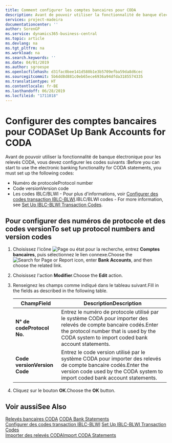 ```yaml
---
title: Comment configurer les comptes bancaires pour CODA
description: Avant de pouvoir utiliser la fonctionnalité de banque électronique pour les relevés CODA, vous devez configurer certains codes.
services: project-madeira
documentationcenter: ''
author: SorenGP
ms.service: dynamics365-business-central
ms.topic: article
ms.devlang: na
ms.tgt_pltfrm: na
ms.workload: na
ms.search.keywords: ''
ms.date: 04/01/2019
ms.author: sgroespe
ms.openlocfilehash: d31fac0bee141d580b1e3b5709efba59da8d6cec
ms.sourcegitcommit: 5b6dd8d881c0eb65ece6936a94dfda3185574335
ms.translationtype: HT
ms.contentlocale: fr-BE
ms.lasthandoff: 06/28/2019
ms.locfileid: "1711018"
---
```

# <a name="set-up-bank-accounts-for-coda"></a><span data-ttu-id="96231-103">Configurer des comptes bancaires pour CODA</span><span class="sxs-lookup"><span data-stu-id="96231-103">Set Up Bank Accounts for CODA</span></span>
<span data-ttu-id="96231-104">Avant de pouvoir utiliser la fonctionnalité de banque électronique pour les relevés CODA, vous devez configurer les codes suivants :</span><span class="sxs-lookup"><span data-stu-id="96231-104">Before you can start to use the electronic banking functionality for CODA statements, you must set up the following codes:</span></span>  

- <span data-ttu-id="96231-105">Numéro de protocole</span><span class="sxs-lookup"><span data-stu-id="96231-105">Protocol number</span></span>  
- <span data-ttu-id="96231-106">Code version</span><span class="sxs-lookup"><span data-stu-id="96231-106">Version code</span></span>  
- <span data-ttu-id="96231-107">Les codes IBLC/BLWI - Pour plus d'informations, voir [Configurer des codes transaction IBLC-BLWI](how-to-set-up-iblc-blwi-transaction-codes.md).</span><span class="sxs-lookup"><span data-stu-id="96231-107">IBLC/BLWI codes - For more information, see [Set Up IBLC-BLWI Transaction Codes](how-to-set-up-iblc-blwi-transaction-codes.md).</span></span>  

## <a name="to-set-up-protocol-numbers-and-version-codes"></a><span data-ttu-id="96231-108">Pour configurer des numéros de protocole et des codes version</span><span class="sxs-lookup"><span data-stu-id="96231-108">To set up protocol numbers and version codes</span></span>  

1.  <span data-ttu-id="96231-109">Choisissez l'icône ![Page ou état pour la recherche](../../media/ui-search/search_small.png "icône Page ou état pour la recherche"), entrez **Comptes bancaires**, puis sélectionnez le lien connexe.</span><span class="sxs-lookup"><span data-stu-id="96231-109">Choose the ![Search for Page or Report](../../media/ui-search/search_small.png "Search for Page or Report icon") icon, enter **Bank Accounts**, and then choose the related link.</span></span>  
2.  <span data-ttu-id="96231-110">Choisissez l'action **Modifier**.</span><span class="sxs-lookup"><span data-stu-id="96231-110">Choose the **Edit** action.</span></span>  
3.  <span data-ttu-id="96231-111">Renseignez les champs comme indiqué dans le tableau suivant.</span><span class="sxs-lookup"><span data-stu-id="96231-111">Fill in the fields as described in the following table.</span></span>  

    |<span data-ttu-id="96231-112">Champ</span><span class="sxs-lookup"><span data-stu-id="96231-112">Field</span></span>|<span data-ttu-id="96231-113">Description</span><span class="sxs-lookup"><span data-stu-id="96231-113">Description</span></span>|  
    |---------------------------------|---------------------------------------|  
    |<span data-ttu-id="96231-114">**N° de code**</span><span class="sxs-lookup"><span data-stu-id="96231-114">**Protocol No.**</span></span>|<span data-ttu-id="96231-115">Entrez le numéro de protocole utilisé par le système CODA pour importer des relevés de compte bancaire codés.</span><span class="sxs-lookup"><span data-stu-id="96231-115">Enter the protocol number that is used by the CODA system to import coded bank account statements.</span></span>|  
    |<span data-ttu-id="96231-116">**Code version**</span><span class="sxs-lookup"><span data-stu-id="96231-116">**Version Code**</span></span>|<span data-ttu-id="96231-117">Entrez le code version utilisé par le système CODA pour importer des relevés de compte bancaire codés.</span><span class="sxs-lookup"><span data-stu-id="96231-117">Enter the version code used by the CODA system to import coded bank account statements.</span></span>|  

4.  <span data-ttu-id="96231-118">Cliquez sur le bouton **OK**.</span><span class="sxs-lookup"><span data-stu-id="96231-118">Choose the **OK** button.</span></span>  

## <a name="see-also"></a><span data-ttu-id="96231-119">Voir aussi</span><span class="sxs-lookup"><span data-stu-id="96231-119">See Also</span></span>  
 <span data-ttu-id="96231-120">[Relevés bancaires CODA](coda-bank-statements.md) </span><span class="sxs-lookup"><span data-stu-id="96231-120">[CODA Bank Statements](coda-bank-statements.md) </span></span>  
 <span data-ttu-id="96231-121">[Configurer des codes transaction IBLC-BLWI](how-to-set-up-iblc-blwi-transaction-codes.md) </span><span class="sxs-lookup"><span data-stu-id="96231-121">[Set Up IBLC-BLWI Transaction Codes](how-to-set-up-iblc-blwi-transaction-codes.md) </span></span>  
 [<span data-ttu-id="96231-122">Importer des relevés CODA</span><span class="sxs-lookup"><span data-stu-id="96231-122">Import CODA Statements</span></span>](how-to-import-coda-statements.md)
